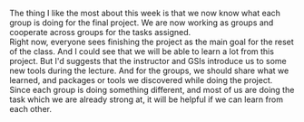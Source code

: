 The thing I like the most about this week is that we now know what each group is doing for the final project. We are now working as groups and cooperate across groups for the tasks assigned.  
Right now, everyone sees finishing the project as the main goal for the reset of the class. And I could see that we will be able to learn a lot from this project. But I'd suggests that the instructor and GSIs introduce us to some new tools during the lecture. And for the groups, we should share what we learned, and packages or tools we discovered while doing the project. Since each group is doing something different, and most of us are doing the task which we are already strong at, it will be helpful if we can learn from each other. 

